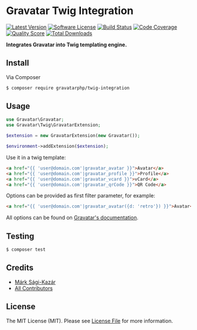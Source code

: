 # Gravatar Twig Integration

[![Latest Version](https://img.shields.io/github/release/gravatarphp/twig-integration.svg?style=flat-square)](https://github.com/gravatarphp/twig-integration/releases)
[![Software License](https://img.shields.io/badge/license-MIT-brightgreen.svg?style=flat-square)](LICENSE)
[![Build Status](https://img.shields.io/travis/gravatarphp/twig-integration.svg?style=flat-square)](https://travis-ci.org/gravatarphp/twig-integration)
[![Code Coverage](https://img.shields.io/scrutinizer/coverage/g/gravatarphp/twig-integration.svg?style=flat-square)](https://scrutinizer-ci.com/g/gravatarphp/twig-integration)
[![Quality Score](https://img.shields.io/scrutinizer/g/gravatarphp/twig-integration.svg?style=flat-square)](https://scrutinizer-ci.com/g/gravatarphp/twig-integration)
[![Total Downloads](https://img.shields.io/packagist/dt/gravatarphp/twig-integration.svg?style=flat-square)](https://packagist.org/packages/gravatarphp/twig-integration)

**Integrates Gravatar into Twig templating engine.**


## Install

Via Composer

``` bash
$ composer require gravatarphp/twig-integration
```


## Usage

``` php
use Gravatar\Gravatar;
use Gravatar\Twig\GravatarExtension;

$extension = new GravatarExtension(new Gravatar());

$environment->addExtension($extension);
```

Use it in a twig template:

``` html
<a href="{{ 'user@domain.com'|gravatar_avatar }}">Avatar</a>
<a href="{{ 'user@domain.com'|gravatar_profile }}">Profile</a>
<a href="{{ 'user@domain.com'|gravatar_vcard }}">vCard</a>
<a href="{{ 'user@domain.com'|gravatar_qrCode }}">QR Code</a>
```

Options can be provided as first filter parameter, for example:

``` html
<a href="{{ 'user@domain.com'|gravatar_avatar({d: 'retro'}) }}">Avatar</a>
```

All options can be found on [Gravatar's documentation](http://gravatar.com/site/implement/images/).


## Testing

``` bash
$ composer test
```


## Credits

- [Márk Sági-Kazár](https://github.com/sagikazarmark)
- [All Contributors](https://github.com/gravatarphp/twig-integration/contributors)


## License

The MIT License (MIT). Please see [License File](LICENSE) for more information.
